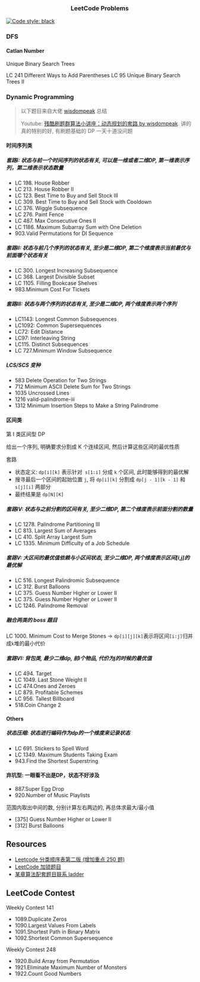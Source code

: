 <h3 align="center"><strong>LeetCode Problems</strong></h3>

[![Code style: black](https://img.shields.io/badge/code%20style-black-000000.svg)](https://github.com/psf/black)

### DFS
#### Catlan Number

Unique Binary Search Trees


LC 241 Different Ways to Add Parentheses
LC 95 Unique Binary Search Trees II



### Dynamic Programming

> 以下题目来自大佬 [wisdompeak](https://github.com/wisdompeak) 总结
>
> Youtube: [残酷刷题群算法小讲座：动态规划的套路 by wisdompeak](https://www.youtube.com/watch?v=FLbqgyJ-70I&ab_channel=HuifengGuan). 讲的真的特别的好, 有刷题基础的 DP 一天十道没问题


#### 时间序列类

##### 套路I: 状态与前一个时间序列的状态有关, 可以是一维或者二维DP, 第一维表示序列，第二维表示状态数量

* LC 198. House Robber
* LC 213. House Robber II
* LC 123. Best Time to Buy and Sell Stock III
* LC 309. Best Time to Buy and Sell Stock with Cooldown
* LC 376. Wiggle Subsequence
* LC 276. Paint Fence
* LC 487. Max Consecutive Ones II
* LC 1186. Maximum Subarray Sum with One Deletion
* 903.Valid Permutations for DI Sequence


##### 套路II: 状态与前几个序列的状态有关, 至少是二维DP, 第二个维度表示当前最优与前面哪个状态有关

* LC 300. Longest Increasing Subsequence
* LC 368. Largest Divisible Subset
* LC 1105. Filling Bookcase Shelves
* 983.Minimum Cost For Tickets


##### 套路III: 状态与两个序列的状态有关, 至少是二维DP, 两个维度表示两个序列

* LC1143: Longest Common Subsequences
* LC1092: Common Supersequences
* LC72: Edit Distance
* LC97: Interleaving String
* LC115. Distinct Subsequences
* LC 727.Minimum Window Subsequence


##### LCS/SCS 变种

* 583 Delete Operation for Two Strings
* 712 Minimum ASCII Delete Sum for Two Strings
* 1035 Uncrossed Lines
* 1216 valid-palindrome-iii
* 1312 Minimum Insertion Steps to Make a String Palindrome


#### 区间类

第 I 类区间型 DP

给出一个序列, 明确要求分割成 K 个连续区间, 然后计算这些区间的最优性质

套路

- 状态定义: `dp[i][k]` 表示针对` s[1:i]` 分成 `k` 个区间, 此时能够得到的最优解
- 搜寻最后一个区间的起始位置 `j`, 将 `dp[i][k]` 分割成 `dp[j - 1][k - 1]` 和 `s[j][i]` 两部分
- 最终结果是 `dp[N][K]`

##### 套路IV: 状态与之前分割的区间有关, 至少二维DP, 第二个维度表示前面分割的数量

* LC 1278. Palindrome Partitioning III
* LC 813. Largest Sum of Averages
* LC 410. Split Array Largest Sum
* LC 1335. Minimum Difficulty of a Job Schedule

##### 套路V: 大区间的最优值依赖与小区间状态, 至少二维DP, 两个维度表示区间[i,j]的最优解

* LC 516. Longest Palindromic Subsequence
* LC 312. Burst Balloons
* LC 375. Guess Number Higher or Lower II
* LC 375. Guess Number Higher or Lower II
* LC 1246. Palindrome Removal

##### 融合两类的 boss 题目

LC 1000. Minimum Cost to Merge Stones -> `dp[i][j][k]`表示将区间`[i:j]`归并成`k`堆的最小代价

##### 套路VI: 背包类, 最少二维dp, 前i个物品, 代价为j的时候的最优值

* LC 494. Target
* LC 1049. Last Stone Weight II
* LC 474.Ones and Zeroes
* LC 879. Profitable Schemes
* LC 956. Tallest Billboard
* 518.Coin Change 2

#### Others
##### 状态压缩: 状态进行编码作为dp的一个维度来记录状态

* LC 691. Stickers to Spell Word
* LC 1349. Maximum Students Taking Exam
* 943.Find the Shortest Superstring

#### 弃坑型: 一眼看不出是DP，状态不好涉及

* 887.Super Egg Drop
* 920.Number of Music Playlists


范围内取出中间的数, 分别计算左右两边的, 再总体求最大/最小值

* [375] Guess Number Higher or Lower II
* [312] Burst Balloons

## Resources

- [Leetcode 分类顺序表第二版 (增加重点 250 题)](https://cspiration.com/leetcodeClassification)
- [LeetCode 加锁题目](https://leetcode.jp/problems.php)
- [某章算法配套题目联系 ladder](https://lc.jiuzhang.com/problem)


<!-- webstyle : https://github.com/riggraz/no-style-please -->

## LeetCode Contest

Weekly Contest 141

* 1089.Duplicate Zeros
* 1090.Largest Values From Labels
* 1091.Shortest Path in Binary Matrix
* 1092.Shortest Common Supersequence

Weekly Contest 248

* 1920.Build Array from Permutation
* 1921.Eliminate Maximum Number of Monsters
* 1922.Count Good Numbers

